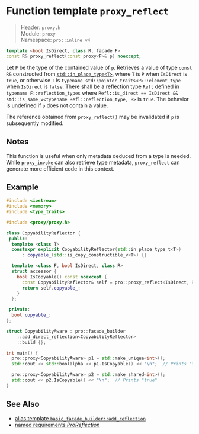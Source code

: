 # Function template `proxy_reflect`

> Header: `proxy.h`  
> Module: `proxy`  
> Namespace: `pro::inline v4`

```cpp
template <bool IsDirect, class R, facade F>
const R& proxy_reflect(const proxy<F>& p) noexcept;
```

Let `P` be the type of the contained value of `p`. Retrieves a value of type `const R&` constructed from [`std::in_place_type<T>`](https://en.cppreference.com/w/cpp/utility/in_place), where `T` is `P` when `IsDirect` is `true`, or otherwise `T` is `typename std::pointer_traits<P>::element_type` when `IsDirect` is `false`. There shall be a reflection type `Refl` defined in `typename F::reflection_types` where `Refl::is_direct == IsDirect && std::is_same_v<typename Refl::reflection_type, R>` is `true`. The behavior is undefined if `p` does not contain a value.

The reference obtained from `proxy_reflect()` may be invalidated if `p` is subsequently modified.

## Notes

This function is useful when only metadata deduced from a type is needed. While [`proxy_invoke`](proxy_invoke.md) can also retrieve type metadata, `proxy_reflect` can generate more efficient code in this context.

## Example

```cpp
#include <iostream>
#include <memory>
#include <type_traits>

#include <proxy/proxy.h>

class CopyabilityReflector {
 public:
  template <class T>
  constexpr explicit CopyabilityReflector(std::in_place_type_t<T>)
      : copyable_(std::is_copy_constructible_v<T>) {}

  template <class F, bool IsDirect, class R>
  struct accessor {
    bool IsCopyable() const noexcept {
      const CopyabilityReflector& self = pro::proxy_reflect<IsDirect, R>(pro::access_proxy<F>(*this));
      return self.copyable_;
    }
  };

 private:
  bool copyable_;
};

struct CopyabilityAware : pro::facade_builder
    ::add_direct_reflection<CopyabilityReflector>
    ::build {};

int main() {
  pro::proxy<CopyabilityAware> p1 = std::make_unique<int>();
  std::cout << std::boolalpha << p1.IsCopyable() << "\n";  // Prints "false"

  pro::proxy<CopyabilityAware> p2 = std::make_shared<int>();
  std::cout << p2.IsCopyable() << "\n";  // Prints "true"
}
```

## See Also

- [alias template `basic_facade_builder::add_reflection`](basic_facade_builder/add_reflection.md)
- [named requirements *ProReflection*](ProReflection.md)
